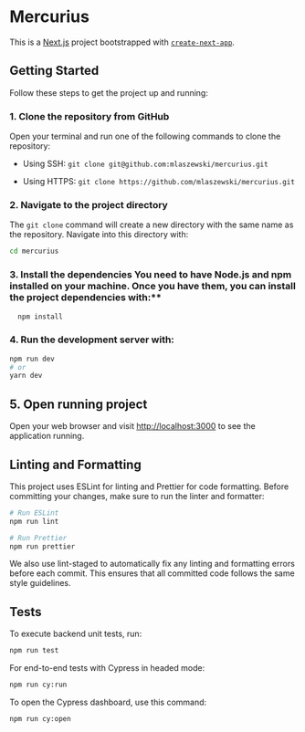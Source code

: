 # Mercurius

This is a [Next.js](https://nextjs.org/) project bootstrapped with [`create-next-app`](https://github.com/vercel/next.js/tree/canary/packages/create-next-app).

## Getting Started

Follow these steps to get the project up and running:

### 1. Clone the repository from GitHub

  Open your terminal and run one of the following commands to clone the repository:

  - Using SSH:
    `git clone git@github.com:mlaszewski/mercurius.git`

  - Using HTTPS:
    `git clone https://github.com/mlaszewski/mercurius.git`

### 2. Navigate to the project directory

The `git clone` command will create a new directory with the same name as the repository. Navigate into this directory with:
   ```bash
   cd mercurius
   ```

### 3. Install the dependencies You need to have Node.js and npm installed on your machine. Once you have them, you can install the project dependencies with:**
```bash
  npm install
```

### 4. Run the development server with:
  ```bash
  npm run dev
  # or
  yarn dev
  ```

## 5. Open running project
Open your web browser and visit [http://localhost:3000](http://localhost:3000) to see the application running.

## Linting and Formatting
This project uses ESLint for linting and Prettier for code formatting. Before committing your changes, make sure to run the linter and formatter:

```bash
# Run ESLint
npm run lint

# Run Prettier
npm run prettier
```

We also use lint-staged to automatically fix any linting and formatting errors before each commit. This ensures that all committed code follows the same style guidelines.

## Tests

To execute backend unit tests, run:
```bash
npm run test
```

For end-to-end tests with Cypress in headed mode:

```bash
npm run cy:run
```

To open the Cypress dashboard, use this command:

```bash
npm run cy:open
```
